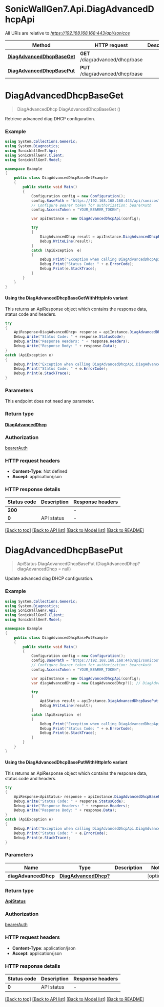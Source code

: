 # SonicWallGen7.Api.DiagAdvancedDhcpApi

All URIs are relative to *https://192.168.168.168:443/api/sonicos*

| Method | HTTP request | Description |
|--------|--------------|-------------|
| [**DiagAdvancedDhcpBaseGet**](DiagAdvancedDhcpApi.md#diagadvanceddhcpbaseget) | **GET** /diag/advanced/dhcp/base |  |
| [**DiagAdvancedDhcpBasePut**](DiagAdvancedDhcpApi.md#diagadvanceddhcpbaseput) | **PUT** /diag/advanced/dhcp/base |  |

<a id="diagadvanceddhcpbaseget"></a>
# **DiagAdvancedDhcpBaseGet**
> DiagAdvancedDhcp DiagAdvancedDhcpBaseGet ()



Retrieve advanced diag DHCP configuration.

### Example
```csharp
using System.Collections.Generic;
using System.Diagnostics;
using SonicWallGen7.Api;
using SonicWallGen7.Client;
using SonicWallGen7.Model;

namespace Example
{
    public class DiagAdvancedDhcpBaseGetExample
    {
        public static void Main()
        {
            Configuration config = new Configuration();
            config.BasePath = "https://192.168.168.168:443/api/sonicos";
            // Configure Bearer token for authorization: bearerAuth
            config.AccessToken = "YOUR_BEARER_TOKEN";

            var apiInstance = new DiagAdvancedDhcpApi(config);

            try
            {
                DiagAdvancedDhcp result = apiInstance.DiagAdvancedDhcpBaseGet();
                Debug.WriteLine(result);
            }
            catch (ApiException  e)
            {
                Debug.Print("Exception when calling DiagAdvancedDhcpApi.DiagAdvancedDhcpBaseGet: " + e.Message);
                Debug.Print("Status Code: " + e.ErrorCode);
                Debug.Print(e.StackTrace);
            }
        }
    }
}
```

#### Using the DiagAdvancedDhcpBaseGetWithHttpInfo variant
This returns an ApiResponse object which contains the response data, status code and headers.

```csharp
try
{
    ApiResponse<DiagAdvancedDhcp> response = apiInstance.DiagAdvancedDhcpBaseGetWithHttpInfo();
    Debug.Write("Status Code: " + response.StatusCode);
    Debug.Write("Response Headers: " + response.Headers);
    Debug.Write("Response Body: " + response.Data);
}
catch (ApiException e)
{
    Debug.Print("Exception when calling DiagAdvancedDhcpApi.DiagAdvancedDhcpBaseGetWithHttpInfo: " + e.Message);
    Debug.Print("Status Code: " + e.ErrorCode);
    Debug.Print(e.StackTrace);
}
```

### Parameters
This endpoint does not need any parameter.
### Return type

[**DiagAdvancedDhcp**](DiagAdvancedDhcp.md)

### Authorization

[bearerAuth](../README.md#bearerAuth)

### HTTP request headers

 - **Content-Type**: Not defined
 - **Accept**: application/json


### HTTP response details
| Status code | Description | Response headers |
|-------------|-------------|------------------|
| **200** |  |  -  |
| **0** | API status |  -  |

[[Back to top]](#) [[Back to API list]](../README.md#documentation-for-api-endpoints) [[Back to Model list]](../README.md#documentation-for-models) [[Back to README]](../README.md)

<a id="diagadvanceddhcpbaseput"></a>
# **DiagAdvancedDhcpBasePut**
> ApiStatus DiagAdvancedDhcpBasePut (DiagAdvancedDhcp? diagAdvancedDhcp = null)



Update advanced diag DHCP configuration.

### Example
```csharp
using System.Collections.Generic;
using System.Diagnostics;
using SonicWallGen7.Api;
using SonicWallGen7.Client;
using SonicWallGen7.Model;

namespace Example
{
    public class DiagAdvancedDhcpBasePutExample
    {
        public static void Main()
        {
            Configuration config = new Configuration();
            config.BasePath = "https://192.168.168.168:443/api/sonicos";
            // Configure Bearer token for authorization: bearerAuth
            config.AccessToken = "YOUR_BEARER_TOKEN";

            var apiInstance = new DiagAdvancedDhcpApi(config);
            var diagAdvancedDhcp = new DiagAdvancedDhcp?(); // DiagAdvancedDhcp? |  (optional) 

            try
            {
                ApiStatus result = apiInstance.DiagAdvancedDhcpBasePut(diagAdvancedDhcp);
                Debug.WriteLine(result);
            }
            catch (ApiException  e)
            {
                Debug.Print("Exception when calling DiagAdvancedDhcpApi.DiagAdvancedDhcpBasePut: " + e.Message);
                Debug.Print("Status Code: " + e.ErrorCode);
                Debug.Print(e.StackTrace);
            }
        }
    }
}
```

#### Using the DiagAdvancedDhcpBasePutWithHttpInfo variant
This returns an ApiResponse object which contains the response data, status code and headers.

```csharp
try
{
    ApiResponse<ApiStatus> response = apiInstance.DiagAdvancedDhcpBasePutWithHttpInfo(diagAdvancedDhcp);
    Debug.Write("Status Code: " + response.StatusCode);
    Debug.Write("Response Headers: " + response.Headers);
    Debug.Write("Response Body: " + response.Data);
}
catch (ApiException e)
{
    Debug.Print("Exception when calling DiagAdvancedDhcpApi.DiagAdvancedDhcpBasePutWithHttpInfo: " + e.Message);
    Debug.Print("Status Code: " + e.ErrorCode);
    Debug.Print(e.StackTrace);
}
```

### Parameters

| Name | Type | Description | Notes |
|------|------|-------------|-------|
| **diagAdvancedDhcp** | [**DiagAdvancedDhcp?**](DiagAdvancedDhcp?.md) |  | [optional]  |

### Return type

[**ApiStatus**](ApiStatus.md)

### Authorization

[bearerAuth](../README.md#bearerAuth)

### HTTP request headers

 - **Content-Type**: application/json
 - **Accept**: application/json


### HTTP response details
| Status code | Description | Response headers |
|-------------|-------------|------------------|
| **0** | API status |  -  |

[[Back to top]](#) [[Back to API list]](../README.md#documentation-for-api-endpoints) [[Back to Model list]](../README.md#documentation-for-models) [[Back to README]](../README.md)

